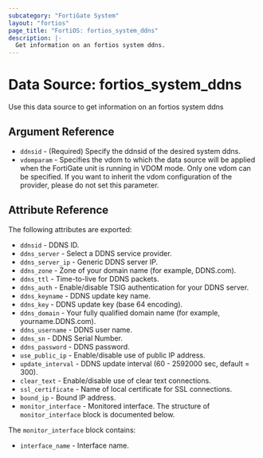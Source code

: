 ```yaml
---
subcategory: "FortiGate System"
layout: "fortios"
page_title: "FortiOS: fortios_system_ddns"
description: |-
  Get information on an fortios system ddns.
---
```


# Data Source: fortios_system_ddns
Use this data source to get information on an fortios system ddns

## Argument Reference

* `ddnsid` - (Required) Specify the ddnsid of the desired system ddns.
* `vdomparam` - Specifies the vdom to which the data source will be applied when the FortiGate unit is running in VDOM mode. Only one vdom can be specified. If you want to inherit the vdom configuration of the provider, please do not set this parameter.


## Attribute Reference

The following attributes are exported:

* `ddnsid` - DDNS ID.
* `ddns_server` - Select a DDNS service provider.
* `ddns_server_ip` - Generic DDNS server IP.
* `ddns_zone` - Zone of your domain name (for example, DDNS.com).
* `ddns_ttl` - Time-to-live for DDNS packets.
* `ddns_auth` - Enable/disable TSIG authentication for your DDNS server.
* `ddns_keyname` - DDNS update key name.
* `ddns_key` - DDNS update key (base 64 encoding).
* `ddns_domain` - Your fully qualified domain name (for example, yourname.DDNS.com).
* `ddns_username` - DDNS user name.
* `ddns_sn` - DDNS Serial Number.
* `ddns_password` - DDNS password.
* `use_public_ip` - Enable/disable use of public IP address.
* `update_interval` - DDNS update interval (60 - 2592000 sec, default = 300).
* `clear_text` - Enable/disable use of clear text connections.
* `ssl_certificate` - Name of local certificate for SSL connections.
* `bound_ip` - Bound IP address.
* `monitor_interface` - Monitored interface. The structure of `monitor_interface` block is documented below.

The `monitor_interface` block contains:

* `interface_name` - Interface name.

